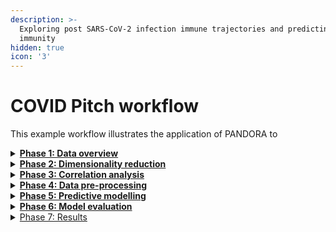 ```yaml
---
description: >-
  Exploring post SARS-CoV-2 infection immune trajectories and predicting durable
  immunity
hidden: true
icon: '3'
---
```


# COVID Pitch workflow

This example workflow illustrates the application of PANDORA to&#x20;

<details>

<summary><a href="phase-1-data-overview/"><strong>Phase 1: Data overview</strong></a></summary>



</details>

<details>

<summary><a href="phase-2-dimensionality-reduction/"><strong>Phase 2: Dimensionality reduction</strong></a> </summary>



</details>

<details>

<summary><a href="phase-3-correlation-analysis.md"><strong>Phase 3: Correlation analysis</strong></a></summary>



</details>

<details>

<summary><a href="phase-4-data-pre-processing.md"><strong>Phase 4: Data pre-processing</strong></a></summary>

This phase isolates the specific data needed for the supervised task: predicting the 6-month outcome from early data

</details>

<details>

<summary><a href="phase-5-predictive-modelling/"><strong>Phase 5: Predictive modelling</strong></a> </summary>



</details>

<details>

<summary><a href="phase-6-model-evaluation/"><strong>Phase 6: Model evaluation</strong></a></summary>



</details>

<details>

<summary><a href="./#phase-7-results">Phase 7: Results</a></summary>



</details>

